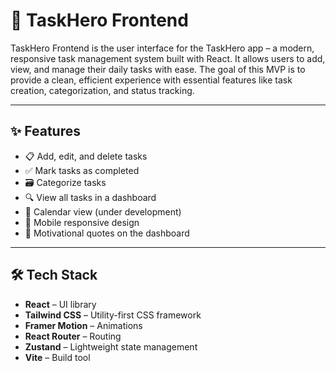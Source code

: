 # 🚀 TaskHero Frontend

TaskHero Frontend is the user interface for the TaskHero app – a modern, responsive task management system built with React. It allows users to add, view, and manage their daily tasks with ease. The goal of this MVP is to provide a clean, efficient experience with essential features like task creation, categorization, and status tracking.

---

## ✨ Features

- 📋 Add, edit, and delete tasks  
- ✅ Mark tasks as completed  
- 🗃️ Categorize tasks  
- 🔍 View all tasks in a dashboard  
- 📅 Calendar view (under development)  
- 📱 Mobile responsive design  
- 💬 Motivational quotes on the dashboard  

---

## 🛠️ Tech Stack

- **React** – UI library  
- **Tailwind CSS** – Utility-first CSS framework  
- **Framer Motion** – Animations  
- **React Router** – Routing  
- **Zustand** – Lightweight state management  
- **Vite** – Build tool  

